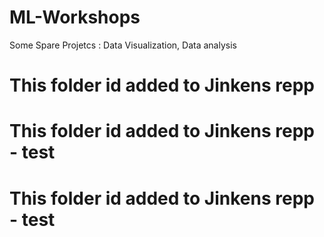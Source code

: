 # ML-Workshops
Some Spare Projetcs : Data Visualization, Data analysis
# This folder id added to Jinkens repp
# This folder id added to Jinkens repp - test
# This folder id added to Jinkens repp - test
